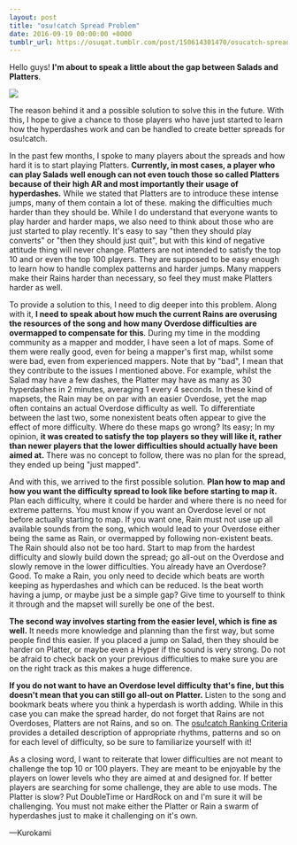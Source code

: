 ```yaml
---
layout: post
title: "osu!catch Spread Problem"
date: 2016-09-19 00:00:00 +0000
tumblr_url: https://osuqat.tumblr.com/post/150614301470/osucatch-spread-problem
---
```


Hello guys! **I'm about to speak a little about the gap between Salads and Platters**.

![](/wiki/shared/news/banners/theqatgazette.jpg)

The reason behind it and a possible solution to solve this in the future. With this, I hope to give a chance to those players who have just started to learn how the hyperdashes work and can be handled to create better spreads for osu!catch.

In the past few months, I spoke to many players about the spreads and how hard it is to start playing Platters. **Currently, in most cases, a player who can play Salads well enough can not even touch those so called Platters because of their high AR and most importantly their usage of hyperdashes.** While we stated that Platters are to introduce these intense jumps, many of them contain a lot of these. making the difficulties much harder than they should be. While I do understand that everyone wants to play harder and harder maps, we also need to think about those who are just started to play recently. It's easy to say "then they should play converts" or "then they should just quit", but with this kind of negative attitude thing will never change. Platters are not intended to satisfy the top 10 and or even the top 100 players. They are supposed to be easy enough to learn how to handle complex patterns and harder jumps. Many mappers make their Rains harder than necessary, so feel they must make Platters harder as well.

To provide a solution to this, I need to dig deeper into this problem. Along with it, **I need to speak about how much the current Rains are overusing the resources of the song and how many Overdose difficulties are overmapped to compensate for this**. During my time in the modding community as a mapper and modder, I have seen a lot of maps. Some of them were really good, even for being a mapper's first map, whilst some were bad, even from experienced mappers. Note that by "bad", I mean that they contribute to the issues I mentioned above. For example, whilst the Salad may have a few dashes, the Platter may have as many as 30 hyperdashes in 2 minutes, averaging 1 every 4 seconds. In these kind of mapsets, the Rain may be on par with an easier Overdose, yet the map often contains an actual Overdose difficulty as well. To differentiate between the last two, some nonexistent beats often appear to give the effect of more difficulty. Where do these maps go wrong? Its easy; In my opinion, **it was created to satisfy the top players so they will like it, rather than newer players that the lower difficulties should actually have been aimed at.** There was no concept to follow, there was no plan for the spread, they ended up being "just mapped".

And with this, we arrived to the first possible solution. **Plan how to map and how you want the difficulty spread to look like before starting to map it.** Plan each difficulty, where it could be harder and where there is no need for extreme patterns. You must know if you want an Overdose level or not before actually starting to map. If you want one, Rain must not use up all available sounds from the song, which would lead to your Overdose either being the same as Rain, or overmapped by following non-existent beats. The Rain should also not be too hard. Start to map from the hardest difficulty and slowly build down the spread; go all-out on the Overdose and slowly remove in the lower difficulties. You already have an Overdose? Good. To make a Rain, you only need to decide which beats are worth keeping as hyperdashes and which can be reduced. Is the beat worth having a jump, or maybe just be a simple gap? Give time to yourself to think it through and the mapset will surelly be one of the best.

**The second way involves starting from the easier level, which is fine as well.** It needs more knowledge and planning than the first way, but some people find this easier. If you placed a jump on Salad, then they should be harder on Platter, or maybe even a Hyper if the sound is very strong. Do not be afraid to check back on your previous difficulties to make sure you are on the right track as this makes a huge difference.

**If you do not want to have an Overdose level difficulty that's fine, but this doesn't mean that you can still go all-out on Platter.** Listen to the song and bookmark beats where you think a hyperdash is worth adding. While in this case you can make the spread harder, do not forget that Rains are not Overdoses, Platters are not Rains, and so on. The [osu!catch Ranking Criteria](/wiki/Ranking_Criteria/osu!catch) provides a detailed description of appropriate rhythms, patterns and so on for each level of difficulty, so be sure to familiarize yourself with it!

As a closing word, I want to reiterate that lower difficulties are not meant to challenge the top 10 or 100 players. They are meant to be enjoyable by the players on lower levels who they are aimed at and designed for. If better players are searching for some challenge, they are able to use mods. The Platter is slow? Put DoubleTime or HardRock on and I'm sure it will be challenging. You must not make either the Platter or Rain a swarm of hyperdashes just to make it challenging on it's own.

—Kurokami
